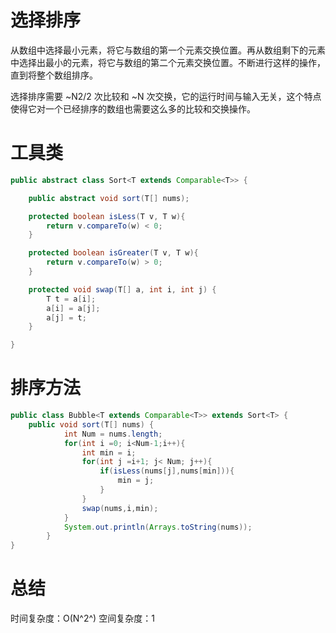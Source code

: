 # 选择排序

从数组中选择最小元素，将它与数组的第一个元素交换位置。再从数组剩下的元素中选择出最小的元素，将它与数组的第二个元素交换位置。不断进行这样的操作，直到将整个数组排序。

选择排序需要 ~N2/2 次比较和 ~N 次交换，它的运行时间与输入无关，这个特点使得它对一个已经排序的数组也需要这么多的比较和交换操作。

# 工具类
```java
public abstract class Sort<T extends Comparable<T>> {

    public abstract void sort(T[] nums);

    protected boolean isLess(T v, T w){
        return v.compareTo(w) < 0;
    }

    protected boolean isGreater(T v, T w){
        return v.compareTo(w) > 0;
    }

    protected void swap(T[] a, int i, int j) {
        T t = a[i];
        a[i] = a[j];
        a[j] = t;
    }

}
```

# 排序方法
```java
public class Bubble<T extends Comparable<T>> extends Sort<T> {
    public void sort(T[] nums) {
            int Num = nums.length;
            for(int i =0; i<Num-1;i++){
                int min = i;
                for(int j =i+1; j< Num; j++){
                    if(isLess(nums[j],nums[min])){
                        min = j;
                    }
                }
                swap(nums,i,min);
            }
            System.out.println(Arrays.toString(nums));
        }
}
```

# 总结
时间复杂度：O(N^2^)
空间复杂度：1
